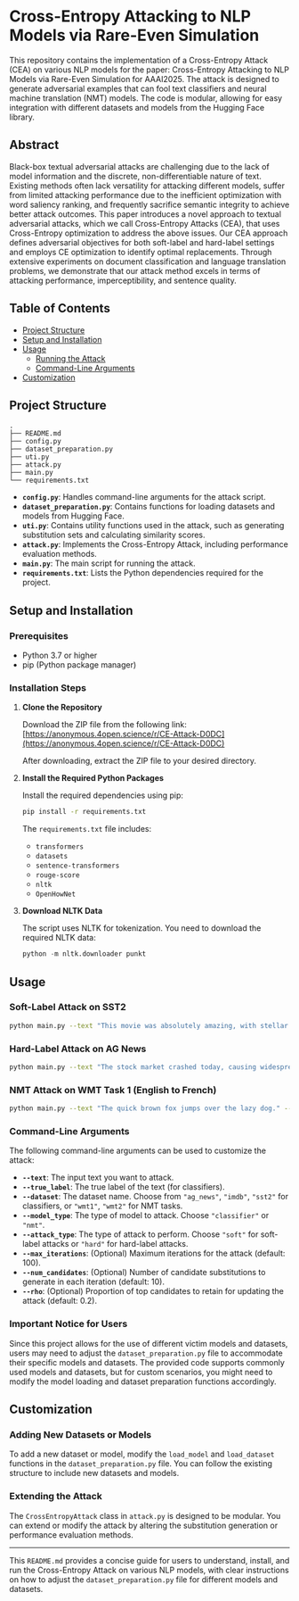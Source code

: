 # Cross-Entropy Attacking to NLP Models via Rare-Even Simulation
This repository contains the implementation of a Cross-Entropy Attack (CEA) on various NLP models for the paper: Cross-Entropy Attacking to NLP Models via Rare-Even Simulation for AAAI2025. The attack is designed to generate adversarial examples that can fool text classifiers and neural machine translation (NMT) models. The code is modular, allowing for easy integration with different datasets and models from the Hugging Face library.

## Abstract
Black-box textual adversarial attacks are challenging due to the lack of model information and the discrete, non-differentiable nature of text. Existing methods often lack versatility for attacking different models, suffer from limited attacking performance due to the inefficient optimization with word saliency ranking, and frequently sacrifice semantic integrity to achieve better attack outcomes. This paper introduces a novel approach to textual adversarial attacks, which we call Cross-Entropy Attacks (CEA), that uses Cross-Entropy optimization to address the above issues. Our CEA approach defines adversarial objectives for both soft-label and hard-label settings and employs CE optimization to identify optimal replacements. Through extensive experiments on document classification and language translation problems, we demonstrate that our attack method excels in terms of attacking performance, imperceptibility, and sentence quality.


## Table of Contents

- [Project Structure](#project-structure)
- [Setup and Installation](#setup-and-installation)
- [Usage](#usage)
  - [Running the Attack](#running-the-attack)
  - [Command-Line Arguments](#command-line-arguments)
- [Customization](#customization)

## Project Structure

```
.
├── README.md
├── config.py
├── dataset_preparation.py
├── uti.py
├── attack.py
├── main.py
└── requirements.txt
```

- **`config.py`**: Handles command-line arguments for the attack script.
- **`dataset_preparation.py`**: Contains functions for loading datasets and models from Hugging Face.
- **`uti.py`**: Contains utility functions used in the attack, such as generating substitution sets and calculating similarity scores.
- **`attack.py`**: Implements the Cross-Entropy Attack, including performance evaluation methods.
- **`main.py`**: The main script for running the attack.
- **`requirements.txt`**: Lists the Python dependencies required for the project.

## Setup and Installation

### Prerequisites

- Python 3.7 or higher
- pip (Python package manager)

### Installation Steps


1. **Clone the Repository**

   Download the ZIP file from the following link: [https://anonymous.4open.science/r/CE-Attack-D0DC](https://anonymous.4open.science/r/CE-Attack-D0DC)

   After downloading, extract the ZIP file to your desired directory.
2. **Install the Required Python Packages**

   Install the required dependencies using pip:

   ```bash
   pip install -r requirements.txt
   ```

   The `requirements.txt` file includes:

   - `transformers`
   - `datasets`
   - `sentence-transformers`
   - `rouge-score`
   - `nltk`
   - `OpenHowNet`

3. **Download NLTK Data**

   The script uses NLTK for tokenization. You need to download the required NLTK data:

   ```python
   python -m nltk.downloader punkt
   ```

## Usage

### Soft-Label Attack on SST2

```bash
python main.py --text "This movie was absolutely amazing, with stellar performances and a gripping plot." --true_label "POSITIVE" --dataset "sst2" --model_type "classifier" --attack_type "soft"
```

### Hard-Label Attack on AG News

```bash
python main.py --text "The stock market crashed today, causing widespread panic." --true_label "Business" --dataset "ag_news" --model_type "classifier" --attack_type "hard"
```

### NMT Attack on WMT Task 1 (English to French)

```bash
python main.py --text "The quick brown fox jumps over the lazy dog." --true_label None --dataset "wmt1" --model_type "nmt" --attack_type "soft"
```

### Command-Line Arguments

The following command-line arguments can be used to customize the attack:

- **`--text`**: The input text you want to attack.
- **`--true_label`**: The true label of the text (for classifiers).
- **`--dataset`**: The dataset name. Choose from `"ag_news"`, `"imdb"`, `"sst2"` for classifiers, or `"wmt1"`, `"wmt2"` for NMT tasks.
- **`--model_type`**: The type of model to attack. Choose `"classifier"` or `"nmt"`.
- **`--attack_type`**: The type of attack to perform. Choose `"soft"` for soft-label attacks or `"hard"` for hard-label attacks.
- **`--max_iterations`**: (Optional) Maximum iterations for the attack (default: 100).
- **`--num_candidates`**: (Optional) Number of candidate substitutions to generate in each iteration (default: 10).
- **`--rho`**: (Optional) Proportion of top candidates to retain for updating the attack (default: 0.2).

### Important Notice for Users

Since this project allows for the use of different victim models and datasets, users may need to adjust the `dataset_preparation.py` file to accommodate their specific models and datasets. The provided code supports commonly used models and datasets, but for custom scenarios, you might need to modify the model loading and dataset preparation functions accordingly.

## Customization

### Adding New Datasets or Models

To add a new dataset or model, modify the `load_model` and `load_dataset` functions in the `dataset_preparation.py` file. You can follow the existing structure to include new datasets and models.

### Extending the Attack

The `CrossEntropyAttack` class in `attack.py` is designed to be modular. You can extend or modify the attack by altering the substitution generation or performance evaluation methods.

---

This `README.md` provides a concise guide for users to understand, install, and run the Cross-Entropy Attack on various NLP models, with clear instructions on how to adjust the `dataset_preparation.py` file for different models and datasets.